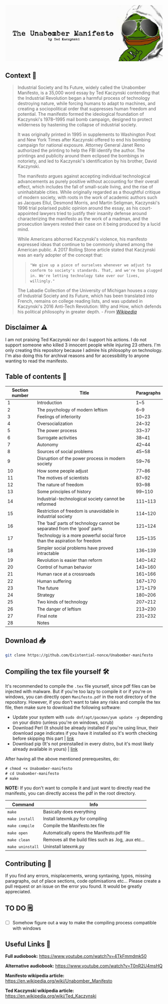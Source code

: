 <div align="center">
  <img src="assets/banners/mainbanner.jpg">
  <br>
</div>


## Context 📑
>Industrial Society and Its Future, widely called the Unabomber Manifesto, is a 35,000 word essay by Ted Kaczynski contending that the Industrial Revolution began a harmful process of technology destroying nature, while forcing humans to adapt to machines, and creating a sociopolitical order that suppresses human freedom and potential. The manifesto formed the ideological foundation of Kaczynski's 1978–1995 mail bomb campaign, designed to protect wilderness by hastening the collapse of industrial society.
> 
>It was originally printed in 1995 in supplements to Washington Post and New York Times after Kaczynski offered to end his bombing campaign for national exposure. Attorney General Janet Reno authorized the printing to help the FBI identify the author. The printings and publicity around them eclipsed the bombings in notoriety, and led to Kaczynski's identification by his brother, David Kaczynski.
>
>The manifesto argues against accepting individual technological advancements as purely positive without accounting for their overall effect, which includes the fall of small-scale living, and the rise of uninhabitable cities. While originally regarded as a thoughtful critique of modern society, with roots in the work of academic authors such as Jacques Ellul, Desmond Morris, and Martin Seligman, Kaczynski's 1996 trial polarised public opinion around the essay, as his court-appointed lawyers tried to justify their insanity defense around characterizing the manifesto as the work of a madman, and the prosecution lawyers rested their case on it being produced by a lucid mind.
> 
>While Americans abhorred Kaczynski's violence, his manifesto expressed ideas that continue to be commonly shared among the American public. A 2017 Rolling Stone article stated that Kaczynski was an early adopter of the concept that:
>
>> ```"We give up a piece of ourselves whenever we adjust to conform to society's standards. That, and we're too plugged in. We're letting technology take over our lives, willingly."```
> 
>The Labadie Collection of the University of Michigan houses a copy of Industrial Society and its Future, which has been translated into French, remains on college reading lists, and was updated in Kaczynski's 2016 Anti-Tech Revolution: Why and How, which defends his political philosophy in greater depth.
\- *From [Wikipedia](https://en.wikipedia.org/wiki/Unabomber_Manifesto)*


## Disclaimer ⚠️
I am not praising Ted Kaczynski nor do I support his actions. I do not support someone who killed 3 innocent people while injuring 23 others. I'm only creating this repository because I admire his philosophy on technology. I'm also doing this for archival reasons and for accessibility to anyone wanting to read the manifesto.


## Table of contents 📖
| Section number | Title | Paragraphs |
| --- | --- | --- |
| 1 | Introduction | 1~5 |
| 2 | The psychology of modern leftism | 6~9 |
| 3 | Feelings of inferiority | 10~23 |
| 4 | Oversocialization | 24~32 |
| 5 | The power process | 33~37 |
| 6 | Surrogate activities | 38~41 |
| 7 | Autonomy | 42~44 |
| 8 | Sources of social problems | 45~58 |
| 9 | Disruption of the power process in modern society | 59~76 |
| 10 | How some people adjust | 77~86 |
| 11 | The motives of scientists | 87~92 |
| 12 | The nature of freedom | 93~98 |
| 13 | Some principles of history | 99~110 |
| 14 | Industrial-technological society cannot be reformed | 111~113 |
| 15 | Restriction of freedom is unavoidable in industrial society| 114~120 |
| 16 | The ‘bad’ parts of technology cannot be separated from the ‘good’ parts | 121~124 |
| 17 | Technology is a more powerful social force than the aspiration for freedom | 125~135 |
| 18 | Simpler social problems have proved intractable | 136~139 |
| 19 | Revolution is easier than reform | 140~142 |
| 20 | Control of human behavior | 143~160 |
| 21 | Human race at a crossroads | 161~166 |
| 22 | Human suffering | 167~170 |
| 23 | The future | 171~179 |
| 24 | Strategy | 180~206 |
| 25 | Two kinds of technology | 207~212 |
| 26 | The danger of leftism | 213~230 |
| 27 | Final note | 231~232 |
| 28 | Notes | |


## Download 📥
```bash
git clone https://github.com/Existential-nonce/Unabomber-manifesto
```


## Compiling the tex file yourself 🛠️
It's recommended to compile the `.tex` file yourself, since pdf files can be injected with malware. But if you're too lazy to compile it or if you're on windows, you can directly open `Manifesto.pdf` in the root directory of the repository. However, if you don't want to take any risks and compile the tex file, then make sure to download the following software:

- Update your system with `sudo dnf/apt/pacman/yum update -y` depending on your distro (unless you're on windows, scrub)
- Download Perl (It should be already installed if you're using linux, their download page indicates if you have it installed so it's worth checking before skipping this part | [link](https://www.perl.org/get.html)
- Download pip (It's not preinstalled in every distro, but it's most likely already available in yours) | [link](https://www.tecmint.com/install-pip-in-linux/)

After having all the above mentioned prerequesites, do:
```
# chmod +x Unabomber-manifesto
# cd Unabomber-manifesto
# make
```

**NOTE:** If you don't want to compile it and just want to directly read the manifesto, you can directly access the pdf in the root directory.


| Command | Info |
|---|---|
| `make` | Basically does everything |
| `make install` | Install latexmk.py for compiling |
| `make compile` | Compile the Manifesto.tex file |
| `make open` | Automatically opens the Manifesto.pdf file |
| `make clean` | Removes all the build files such as .log, .aux etc... |
| `make uninstall` | Uninstall latexmk.py |


## Contributing 🤝
If you find any errors, misplacements, wrong syntaxing, typos, missing paragraphs, out of place sections, code optimisations etc... Please create a pull request or an issue on the error you found. It would be greatly appreciated.


## TO DO 🗒️
- [ ] Somehow figure out a way to make the compiling process compatible with windows


## Useful Links 🔗

**Full audiobook:** https://www.youtube.com/watch?v=4TkFmmdmk50

**Alternative audiobook:** https://www.youtube.com/watch?v=T0nR2U4msHQ

**Manifesto wikipedia article:** https://en.wikipedia.org/wiki/Unabomber_Manifesto

**Ted Kaczynski wikipedia article:** https://en.wikipedia.org/wiki/Ted_Kaczynski
